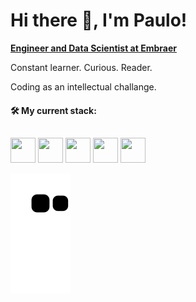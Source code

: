 <h1 align="left">Hi there 👋, I'm Paulo!</h1>


[**Engineer and Data Scientist at Embraer**](https://www.linkedin.com/in/paulinhok14/)

Constant learner. Curious. Reader.

Coding as an intellectual challange.
<br>
#### 🛠 My current stack:
##
<div display="inline">
  <img width="40" height="40" src="https://cdn.jsdelivr.net/gh/devicons/devicon/icons/python/python-original-wordmark.svg" />
  <img width="40" height="40" src="https://www.svgrepo.com/show/374022/qlikview.svg" />
  <img width="40" height="40" src="https://cdn.jsdelivr.net/gh/devicons/devicon/icons/oracle/oracle-original.svg" />
  <img width="40" height="40" src="https://cdn.jsdelivr.net/gh/devicons/devicon/icons/pandas/pandas-original-wordmark.svg" />
  <img width="40" height="40" src="https://cdn.jsdelivr.net/gh/devicons/devicon/icons/git/git-original-wordmark.svg" />
</div>
          
           
![Snake animation](https://github.com/paulinhok14/paulinhok14/blob/output/github-contribution-grid-snake.svg)

